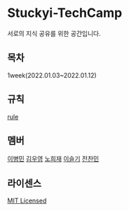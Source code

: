 # Stuckyi-TechCamp

서로의 지식 공유를 위한 공간입니다.

## 목차

1week(2022.01.03~2022.01.12)

## 규칙

[rule](./docs/rule.md)

## 멤버

[이병민](https://github.com/ByeongminLee)
[김우영](https://github.com/0x000613)
[노희재](https://github.com/heejj1206)
[이슬기](https://github.com/abcabcp)
[전찬민](https://github.com/cksals3753)

## 라이센스

[MIT Licensed](./LICENSE)
